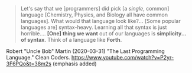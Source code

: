 > Let's say that we \[programmers\] did pick \[a _single_, common\] language
> \[Chemistry, Physics, and Biology all have common languages\].
> What would that language look like?...
> \[Some popular languages are\] syntax-heavy.
> Learning all that syntax is just horrible....
> **[One] thing we want** out of our languages is **simplicity... of syntax**.
> Think of a language like **Forth**.
 
Robert "Uncle Bob" Martin (2020-03-31)
"The Last Programming Language." Clean Coders.
https://www.youtube.com/watch?v=P2yr-3F6PQo&t=38m2s
(emphasis added)
